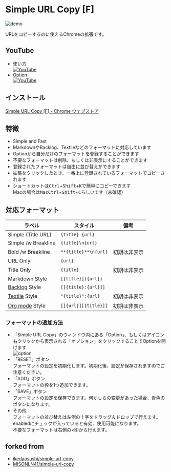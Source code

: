 Simple URL Copy [F]
=====

![demo](https://raw.githubusercontent.com/micelle/simple-url-copy/master/assets/how_to_use.gif)

URLをコピーするのに使えるChromeの拡張です。

## YouTube
- 使い方  
[![YouTube](https://img.youtube.com/vi/51qcKcOe-ls/mqdefault.jpg)](https://www.youtube.com/watch?v=51qcKcOe-ls)
- Option  
[![YouTube](https://img.youtube.com/vi/Gsq4jFGd-BY/mqdefault.jpg)](https://www.youtube.com/watch?v=Gsq4jFGd-BY)

## インストール
[Simple URL Copy [F] - Chrome ウェブストア](https://chrome.google.com/webstore/detail/simple-url-copy/kmkdfdfknlkjbmgdenhpeckpdafojnfo)

## 特徴
- Simple and Fast
- MarkdownやBacklog、Textileなどのフォーマットに対応しています
- Optionから自分だけのフォーマットを登録することができます
- 不要なフォーマットは削除、もしくは非表示にすることができます
- 登録されたフォーマットは自由に並び替えができます
- 拡張をクリックしたとき、一番上に登録されているフォーマットでコピーされます
- ショートカットは<kbd>Ctrl</kbd>+<kbd>Shift</kbd>+<kbd>K</kbd>で簡単にコピーできます  
  Macの場合は<kbd>MacCtrl</kbd>+<kbd>Shift</kbd>+<kbd>C</kbd>らしいです（未確認）

## 対応フォーマット
| ラベル                                    | スタイル             | 備考         |
| ----------------------------------------- | -------------------- | ------------ |
| Simple (Title URL)                        | `{title} {url}`      |              |
| Simple /w Breakline                       | `{title}\n{url}`     |              |
| Bold /w Breakline                         | `**{title}**\n{url}` | 初期は非表示 |
| URL Only                                  | `{url}`              |              |
| Title Only                                | `{title}`            | 初期は非表示 |
| Markdown Style                            | `[{title}]({url})`   |              |
| [Backlog](https://www.backlog.com/) Style | `[[{title}:{url}]]`  |              |
| [Textile](https://redmine.jp/) Style      | `"{title}":{url}`    | 初期は非表示 |
| [Org mode](https://orgmode.org/) Style    | `[[{url}][{title}]]` | 初期は非表示 |

### フォーマットの追加方法
- 「Simple URL Copy」のウィンドウ内にある「Option」、もしくはアイコン右クリックから表示される「オプション」をクリックすることでOptionを開けます  
  ![option](https://raw.githubusercontent.com/micelle/simple-url-copy/master/assets/how_to_option.jpg)
- 「RESET」ボタン  
  フォーマットの設定を初期化します。初期化後、設定が保存されますのでご注意ください。
- 「ADD」ボタン  
  フォーマットの枠を1つ追加できます。
- 「SAVE」ボタン  
  フォーマットの設定を保存できます。何かしらの変更があった場合、青色のボタンになります。
- その他  
  フォーマットの並び替えは左側の十字をドラッグ＆ドロップで行えます。  
  enabledにチェックが入っていると有効、使用可能になります。  
  不要なフォーマットは右側の×印から行えます。

## forked from
- [ikedaosushi/simple-url-copy](https://github.com/ikedaosushi/simple-url-copy)
- [MISONLN41/simple-url-copy](https://github.com/MISONLN41/simple-url-copy)

